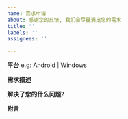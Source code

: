 ```yaml
---
name: 需求申请
about: 感谢您的反馈, 我们会尽量满足您的需求
title: ''
labels: ''
assignees: ''

---
```


**平台**
e.g: Android | Windows

**需求描述**


**解决了您的什么问题?**


**附言**
